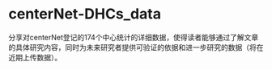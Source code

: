 # centerNet-DHCs_data
分享对centerNet登记的174个中心统计的详细数据，使得读者能够通过了解文章的具体研究内容，同时为未来研究者提供可验证的依据和进一步研究的数据（将在近期上传数据）。
